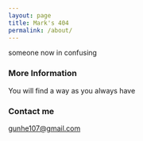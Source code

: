 ```yaml
---
layout: page
title: Mark's 404
permalink: /about/
---
```


someone now in confusing

### More Information

You will find a way as you always have

### Contact me

[gunhe107@gmail.com](mailto:gunhe107@gmail.com)
